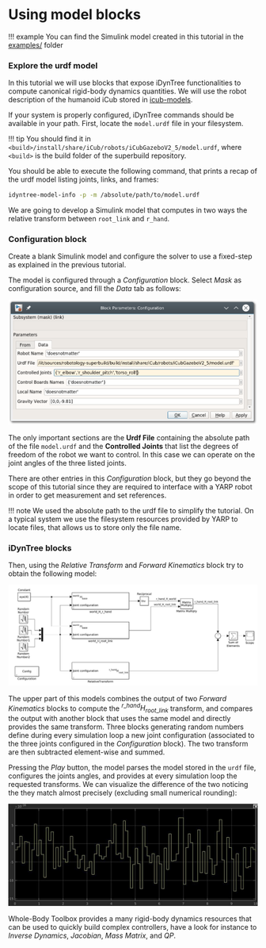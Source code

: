 # Using model blocks

!!! example
    You can find the Simulink model created in this tutorial in the [examples/](examples/) folder

### Explore the urdf model

In this tutorial we will use blocks that expose iDynTree functionalities to compute canonical rigid-body dynamics quantities. We will use the robot description of the humanoid iCub stored in [icub-models](https://github.com/robotology/icub-models).

If your system is properly configured, iDynTree commands should be available in your path. First, locate the `model.urdf` file in your filesystem.

!!! tip
    You should find it in `<build>/install/share/iCub/robots/iCubGazeboV2_5/model.urdf`, where `<build>` is the build folder of the superbuild repository.

You should be able to execute the following command, that prints a recap of the urdf model listing joints, links, and frames:

```bash
idyntree-model-info -p -m /absolute/path/to/model.urdf
```

We are going to develop a Simulink model that computes in two ways the relative transform between `root_link` and `r_hand`.

### Configuration block

Create a blank Simulink model and configure the solver to use a fixed-step as explained in the previous tutorial.

The model is configured through a _Configuration_ block. Select _Mask_ as configuration source, and fill the _Data_ tab as follows:

![tutorial2_configuration](images/tutorial2_configuration.png)

The only important sections are the **Urdf File** containing the absolute path of the file `model.urdf` and the **Controlled Joints** that list the degrees of freedom of the robot we want to control. In this case we can operate on the joint angles of the three listed joints.

There are other entries in this _Configuration_ block, but they go beyond the scope of this tutorial since they are required to interface with a YARP robot in order to get measurement and set references.

!!! note
    We used the absolute path to the urdf file to simplify the tutorial. On a typical system we use the filesystem resources provided by YARP to locate files, that allows us to store only the file name.

### iDynTree blocks

Then, using the _Relative Transform_ and _Forward Kinematics_ block try to obtain the following model:

![tutorial2_simulink_model](images/tutorial2_simulink_model.jpeg)

The upper part of this models combines the output of two _Forward Kinematics_ blocks to compute the  ${}^{r\_hand}H_{root\_link}$ transform, and compares the output with another block that uses the same model and directly provides the same transform. Three blocks generating random numbers define during every simulation loop a new joint configuration (associated to the three joints configured in the _Configuration_ block). The two transform are then subtracted element-wise and summed.

Pressing the _Play_ button, the model parses the model stored in the `urdf` file, configures the joints angles, and provides at every simulation loop the requested transforms. We can visualize the difference of the two noticing the they match almost precisely (excluding small numerical rounding):

![tutorial2_output](images/tutorial2_output.jpeg)

Whole-Body Toolbox provides a many rigid-body dynamics resources that can be used to quickly build complex controllers, have a look for instance to _Inverse Dynamics_, _Jacobian_, _Mass Matrix_, and _QP_.